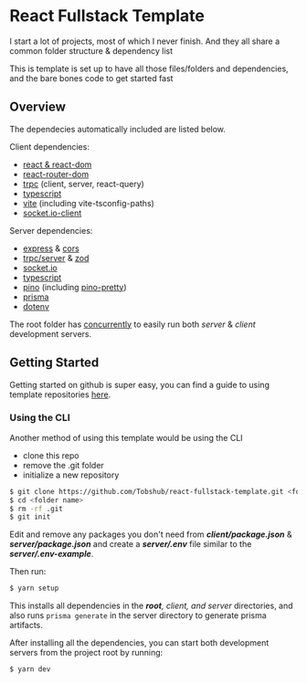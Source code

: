 # React Fullstack Template

I start a lot of projects, most of which I never finish.
And they all share a common folder structure & dependency list

This is template is set up to have all those files/folders and dependencies, and the bare bones code to get started fast

## Overview

The dependecies automatically included are listed below.

Client dependencies:

- [react & react-dom](https://reactjs.org/)
- [react-router-dom](https://reactrouter.com/)
- [trpc](https://trpc.io/docs/) (client, server, react-query)
- [typescript](https://www.typescriptlang.org/)
- [vite](https://vitejs.dev/) (including vite-tsconfig-paths)
- [socket.io-client](https://socket.io/)

Server dependencies:

- [express](https://expressjs.com/) & [cors](https://www.npmjs.com/package/cors)
- [trpc/server](https://trpc.io/docs/) & [zod](https://zod.dev/)
- [socket.io](https://socket.io/)
- [typescript](https://www.typescriptlang.org/)
- [pino](https://getpino.io/) (including [pino-pretty](https://github.com/pinojs/pino-pretty#readme))
- [prisma](https://prisma.io/docs)
- [dotenv](https://github.com/motdotla/dotenv#readme)

The root folder has [concurrently](https://github.com/open-cli-tools/concurrently) to easily run both _server_ & _client_ development servers.

## Getting Started

Getting started on github is super easy, you can find a guide to using template repositories [here](https://docs.github.com/en/repositories/creating-and-managing-repositories/creating-a-repository-from-a-template).

### Using the CLI

Another method of using this template would be using the CLI

- clone this repo
- remove the .git folder
- initialize a new repository

```bash
$ git clone https://github.com/Tobshub/react-fullstack-template.git <folder name>
$ cd <folder name>
$ rm -rf .git
$ git init
```

Edit and remove any packages you don't need from **_client/package.json_** & **_server/package.json_** and create a **_server/.env_** file similar to the **_server/.env-example_**.

Then run:

```bash
$ yarn setup
```

This installs all dependencies in the _**root**, client, and server_ directories, and also runs `prisma generate` in the server directory to generate prisma artifacts.

After installing all the dependencies, you can start both development servers from the project root by running:

```bash
$ yarn dev
```

